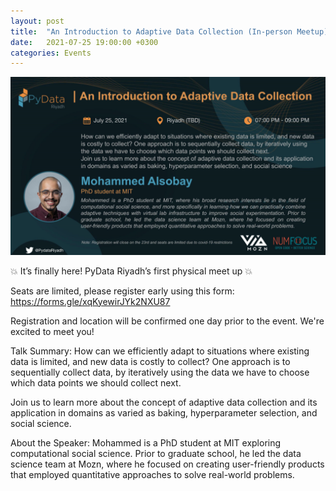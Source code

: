```yaml
---
layout: post
title:  "An Introduction to Adaptive Data Collection (In-person Meetup)"
date:   2021-07-25 19:00:00 +0300
categories: Events
---
```



<img src="/assets/images/Pydata Mohammed.PNG" alt="meetup" >

<p>
💥 It’s finally here! PyData Riyadh’s first physical meet up 💥

Seats are limited, please register early using this form: https://forms.gle/xqKyewirJYk2NXU87

Registration and location will be confirmed one day prior to the event. We're excited to meet you!

Talk Summary:
How can we efficiently adapt to situations where existing data is limited, and new data is costly to collect?
One approach is to sequentially collect data, by iteratively using the data we have to choose which data points we should collect next.

Join us to learn more about the concept of adaptive data collection
and its application in domains as varied as baking, hyperparameter selection, and social science.

About the Speaker:
Mohammed is a PhD student at MIT exploring computational social science. Prior to graduate school, he led the data science team at Mozn, where he focused on creating user-friendly products that employed quantitative approaches to solve real-world problems.
</p>

